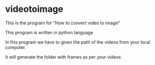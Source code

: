 # videotoimage

This is the program for "How to convert video to image"

This program is written in python language

In this program we have to given the path of the videos from your local computer.

It will generate the folder with frames as per your videos
